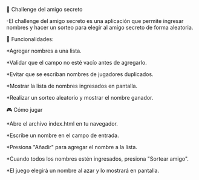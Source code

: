 🎁 Challenge del amigo secreto

-El challenge del amigo secreto es una aplicación que permite ingresar nombres y hacer un sorteo para elegir al amigo secreto de forma aleatoria. 

🚀 Funcionalidades:

*Agregar nombres a una lista.

*Validar que el campo no esté vacío antes de agregarlo.

*Evitar que se escriban nombres de jugadores duplicados.

*Mostrar la lista de nombres ingresados en pantalla.

*Realizar un sorteo aleatorio y mostrar el nombre ganador.

🎮 Cómo jugar

*Abre el archivo index.html en tu navegador.

*Escribe un nombre en el campo de entrada.

*Presiona "Añadir" para agregar el nombre a la lista.

*Cuando todos los nombres estén ingresados, presiona "Sortear amigo".

*El juego elegirá un nombre al azar y lo mostrará en pantalla. 
